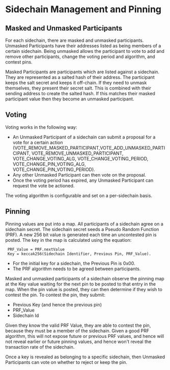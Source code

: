 # Sidechain Management and Pinning

## Masked and Unmasked Participants
For each sidechain, there are masked and unmasked participants. Unmasked Participants have their
addresses listed as being members of a certain sidechain. Being unmasked allows the participant
to vote to add and remove other participants, change the voting period and algorithm, and contest
pins.

Masked Participants are participants which are listed against a sidechain. They are represented
as a salted hash of their address. The participant keeps the salt secret and keeps it off-chain.
If they need to unmask themselves, they present their secret salt. This is combined with their
sending address to create the salted hash. If this matches their masked participant value then
they become an unmasked participant.

## Voting

Voting works in the following way:
 * An Unmasked Participant of a sidechain can submit a proposal for a vote for a certain action
   (VOTE_REMOVE_MASKED_PARTICIPANT,VOTE_ADD_UNMASKED_PARTICIPANT, VOTE_REMOVE_UNMASKED_PARTICIPANT,
   VOTE_CHANGE_VOTING_ALG, VOTE_CHANGE_VOTING_PERIOD, VOTE_CHANGE_PIN_VOTING_ALG,
   VOTE_CHANGE_PIN_VOTING_PERIOD).
 * Any other Unmasked Participant can then vote on the proposal.
 * Once the voting period has expired, any Unmasked Participant can request the vote be actioned.
 
The voting algorithm is configurable and set on a per-sidechain basis.

## Pinning
Pinning values are put into a map. All participants of a sidechain agree on a sidechain secret.
The sidechain secret seeds a Pseudo Random Function (PRF). A new 256 bit value is
generated each time an uncontested pin is posted. The key in the map is calculated using the
equation:

```
 PRF_Value = PRF.nextValue
 Key = keccak256(Sidechain Identifier, Previous Pin, PRF_Value).
```

 * For the initial key for a sidechain, the Previous Pin is 0x00.
 * The PRF algorithm needs to be agreed between participants. 

Masked and unmasked participants of a sidechain observe the pinning map at the Key value waiting
for the next pin to be posted to that entry in the map. When the pin value is posted, they can then
 determine if they wish to contest the pin. To contest the pin, they submit:

 * Previous Key (and hence the previous pin)
 * PRF_Value
 * Sidechain Id
 
 Given they know the valid PRF Value, they are able to contest the pin, because they must be a member of the
 sidechain. Given a good PRF algorithm, this will not expose future or previous PRF values, and hence will
 not reveal earlier or future pinning values, and hence won't reveal the transaction rate of the sidechain.
 
 Once a key is revealed as belonging to a specific sidechain, then Unmasked Participants can vote on
 whether to reject or keep the pin.
